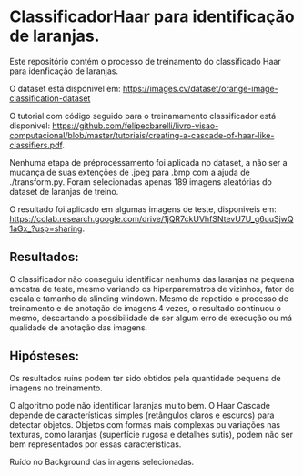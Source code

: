 # ClassificadorHaar para identificação de laranjas.

Este repositório contém o processo de treinamento do classificado Haar para idenficação de laranjas.

O dataset está disponivel em: https://images.cv/dataset/orange-image-classification-dataset

O tutorial com código seguido para o treinamamento classificador está disponivel: https://github.com/felipecbarelli/livro-visao-computacional/blob/master/tutoriais/creating-a-cascade-of-haar-like-classifiers.pdf.

Nenhuma etapa de préprocessamento foi aplicada no dataset, a não ser a mudança de suas extenções de .jpeg para .bmp com a ajuda de ./transform.py. Foram selecionadas apenas 189 imagens aleatórias do dataset de laranjas de treino.

O resultado foi aplicado em algumas imagens de teste, disponiveis em: https://colab.research.google.com/drive/1jQR7ckUVhfSNtevU7U_g6uuSjwQ1aGx_?usp=sharing.

## Resultados:
O classificador não conseguiu identificar nenhuma das laranjas na pequena amostra de teste, mesmo variando os hiperparematros de vizinhos, fator de escala e tamanho da slinding windown. Mesmo de repetido o processo de treinamento e de anotação de imagens 4 vezes, o resultado continuou o mesmo, descartando a possibilidade de ser algum erro de execução ou má qualidade de anotação das imagens.

## Hipósteses:
Os resultados ruins podem ter sido obtidos pela quantidade pequena de imagens no treinamento.

O algoritmo pode não identificar laranjas muito bem. O Haar Cascade depende de características simples (retângulos claros e escuros) para detectar objetos. Objetos com formas mais complexas ou variações nas texturas, como laranjas (superfície rugosa e detalhes sutis), podem não ser bem representados por essas características.

Ruído no Background das imagens selecionadas.


